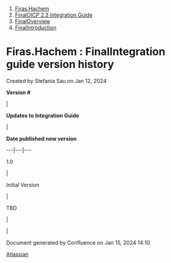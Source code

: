   1. [Firas.Hachem](index.html)
  2. [FinalOICP 2.3 Integration Guide](FinalOICP-2.3-Integration-Guide_3626500097.html)
  3. [FinalOverview](FinalOverview_3626500112.html)
  4. [FinalIntroduction](FinalIntroduction_3626500126.html)

#  Firas.Hachem : FinalIntegration guide version history

Created by  Stefania Sau on Jan 12, 2024

**Version #**

|

 **Updates to Integration Guide**

|

 **Date published new version**  
  
---|---|---  
  
1.0

|

Initial Version

|

TBD  
  
|

|  
  
Document generated by Confluence on Jan 15, 2024 14:10

[Atlassian](http://www.atlassian.com/)

